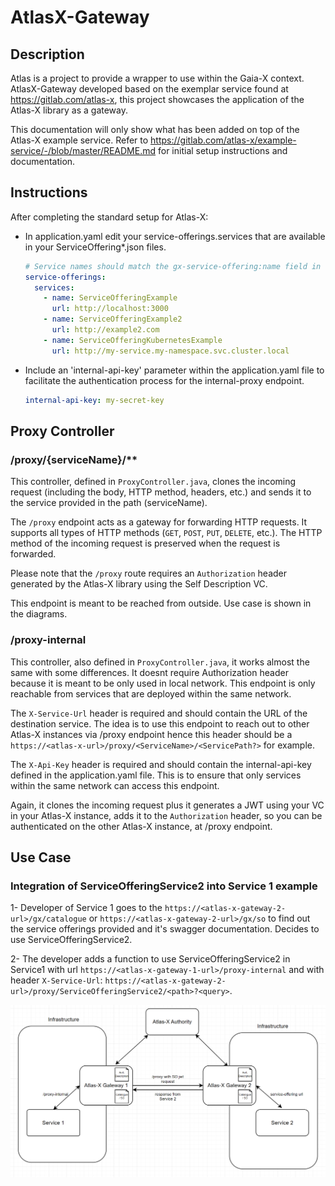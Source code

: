 # AtlasX-Gateway

## Description

Atlas is a project to provide a wrapper to use within the Gaia-X context. 
AtlasX-Gateway developed based on the exemplar service found at https://gitlab.com/atlas-x, this project showcases the application of the Atlas-X library as a gateway. 

This documentation will only show what has been added on top of the Atlas-X example service. 
Refer to https://gitlab.com/atlas-x/example-service/-/blob/master/README.md for initial setup instructions and documentation.

## Instructions

After completing the standard setup for Atlas-X:

- In application.yaml edit your service-offerings.services that are available in your ServiceOffering*.json files.
    ```yml
    # Service names should match the gx-service-offering:name field in the ServiceOffering*.json files as that is only how someone can figure what services you are offering 
    service-offerings:
      services:
        - name: ServiceOfferingExample
          url: http://localhost:3000
        - name: ServiceOfferingExample2
          url: http://example2.com
        - name: ServiceOfferingKubernetesExample
          url: http://my-service.my-namespace.svc.cluster.local
    ```
- Include an 'internal-api-key' parameter within the application.yaml file to facilitate the authentication process for the internal-proxy endpoint.
    ```yml
    internal-api-key: my-secret-key
    ```
## Proxy Controller

### /proxy/{serviceName}/**

This controller, defined in `ProxyController.java`, clones the incoming request (including the body, HTTP method, headers, etc.) and sends it to the service provided in the path (serviceName).

The `/proxy` endpoint acts as a gateway for forwarding HTTP requests. It supports all types of HTTP methods (`GET`, `POST`, `PUT`, `DELETE`, etc.). The HTTP method of the incoming request is preserved when the request is forwarded.

Please note that the `/proxy` route requires an `Authorization` header generated by the Atlas-X library using the Self Description VC.

This endpoint is meant to be reached from outside. Use case is shown in the diagrams.

### /proxy-internal

This controller, also defined in `ProxyController.java`, it works almost the same with some differences. It doesnt require Authorization header because it is meant to be only used in local network. This endpoint is only reachable from services that are deployed within the same network. 

The `X-Service-Url` header is required and should contain the URL of the destination service. The idea is to use this endpoint to reach out to other Atlas-X instances via /proxy endpoint hence this header should be a `https://<atlas-x-url>/proxy/<ServiceName>/<ServicePath?>` for example.

The `X-Api-Key` header is required and should contain the internal-api-key defined in the application.yaml file. This is to ensure that only services within the same network can access this endpoint.

Again, it clones the incoming request plus it generates a JWT using your VC in your Atlas-X instance, adds it to the `Authorization` header, so you can be authenticated on the other Atlas-X instance, at /proxy endpoint.

## Use Case

### Integration of ServiceOfferingService2 into Service 1 example

1- Developer of Service 1 goes to the `https://<atlas-x-gateway-2-url>/gx/catalogue` or `https://<atlas-x-gateway-2-url>/gx/so` to find out the service offerings provided and it's swagger documentation. Decides to use ServiceOfferingService2.

2- The developer adds a function to use ServiceOfferingService2 in Service1 with url `https://<atlas-x-gateway-1-url>/proxy-internal` and with header `X-Service-Url`: `https://<atlas-x-gateway-2-url>/proxy/ServiceOfferingService2/<path>?<query>`.

<img src="docs/usecase-diagram.png" alt="" />
